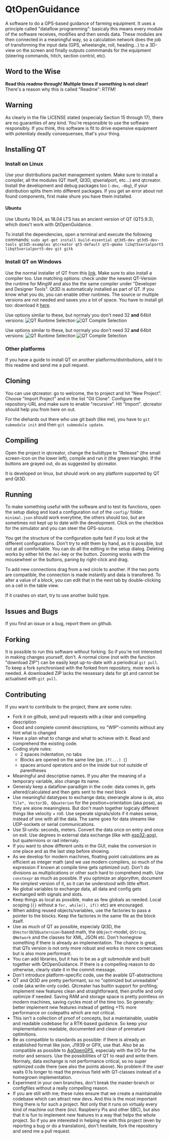 # QtOpenGuidance

A software to do a GPS-based guidance of farming equipment. It uses a principle called "dataflow programming": basicaly this means 
every module of the software receives, modifies and then sends data. These modules are then connected in a meaningful way, so a 
calculation network does the job of transforming the input data (GPS, wheelangle, roll, heading...) to a 3D-view on the screen and 
finally outputs commmands for the equipment (steering commands, hitch, section control, etc).

## Word to the Wise
**Read this readme through! Multiple times if something is not clear!** There's a reason why this is called "Readme": RTFM!

## Warning
As clearly in the file LICENSE stated (especialy Section 15 through 17), there are no guaranties of any kind. You're responsible to
use the software responsibly. If you think, this software is fit to drive expensive equipment with potentialy deadly consequenses,
that's your thing.

## Installing QT

### Install on Linux
Use your distributions packet management system. Make sure to install a compiler, all the modules (QT itself, Qt3D, qtserialport, etc...) and qtcreator. Install the development and debug packages too (```-dev```, ```-dbg```), if your distribution splits them into different packages. If you get an error about not found components, first make shure you have them installed.

#### Ubuntu
Use Ubuntu 19.04, as 18.04 LTS has an ancient version of QT (QT5.9.3), which does't work with QtOpenGuidance.

To install the dependencies, open a terminal and execute the following commands:
```sudo apt-get install build-essential qt3d5-dev qt3d5-dev-tools qt3d5-examples qtcreator qt5-default qt5-qmake libqt5serialport5 libqt5serialport5-dev git gitk```

### Install QT on Windows
Use the normal installer of QT from this [link](https://www.qt.io/download). Make sure to also install a compiler too. Use matching options: check under the newest QT-Version the runtime for MingW and also the the same compiler under "Developer and Designer Tools". Qt3D is automaticaly installed as part of QT. If you know what you do, you can enable other runtimes. The source or multiple versions are not needed and saves you a lot of space.
You have to install git too: download it [here](https://git-scm.com).

Use options similar to these, but normaly you don't need 32 __and__ 64bit versions:
![QT Runtime Selection](doc/Screenshot_20190718_221100.png)
![QT Compile Selection](doc/Screenshot_20190718_221126.png)

Use options similar to these, but normaly you don't need 32 __and__ 64bit versions:
![QT Runtime Selection](doc/Screenshot_20190718_221100.png)
![QT Compile Selection](doc/Screenshot_20190718_221126.png)

### Other platforms
If you have a guide to install QT on another platforms/distributions, add it to this readme and send me a pull request.

## Cloning
You can use qtcreator: go to welcome, the to project and hit "New Project". Choose "Import Project" and in the list "Git Clone". Configure the repository-URL and make sure to enable "recursive". Hit "Import". qtcreator should help you from here on out.

For the diehards out there who use git bash (like me), you have to ```git submodule init``` and then ```git submodule update```.

## Compiling
Open the project in qtcreator, change the buildtype to "Release" (the small screen-icon on the lower left), compile and run it (the green triangle). If the buttons are grayed out, do as suggested by qtcreator.

It is developed on linux, but should work on any platform supported by QT and Qt3D.

## Running
To make something useful with the software and to test its functions, open the setup dialog and load a configuration out of the ```config/``` folder. ```minimal.json``` should work everytime, the others should too, but are sometimes not kept up to date with the development. Click on the checkbox for the simulator and you can steer the GPS-source.

You get the structure of the configuration quite fast if you look at the different configurations. Don't try to edit them by hand, as it is possible, but not at all comfortable. You can do all the editing in the setup dialog. Deleting works by either hit the ```del```-key or the button. Zooming works with the mousewheel or the buttons, paning by right-click and drag.

To add new connections drag from a red circle to another. If the two ports are compatible, the connection is made instantly and data is transfered. To alter a value of a block, you can edit that in the next tab by double-clicking on a cell in the table view.

If it crashes on start, try to use another build type.

## Issues and Bugs
If you find an issue or a bug, report them on github.

## Forking
It is possible to run this software without forking. So if you're not interested in making changes yourself, don't. A normal clone (not
with the function "download ZIP") can be easily kept up-to-date with a periodical ```git pull```. To keep a fork synchronised with the
forked from repository, more work is needed. A downloaded ZIP lacks the nessesary data for git and cannot be actualised with ```git pull```.

## Contributing

If you want to contribute to the project, there are some rules:

- Fork it on github, send pull requests with a clear and compelling description
- Good and complete commit descriptions, no "WIP"-commits without any hint what is changed
- Have a plan what to change and what to achieve with it. Read and comprehend the existing code.
- Coding style rules:
   - 2 spaces indentation, no tabs
   - Blocks are opened on the same line (pe. `if(...) {`)
   - spaces around operators and on the inside but not outside of parentheses
- Meaningful and descriptive names. If you alter the meaning of a temporary variable, also change its name.
- Generaly keep a dataflow-paradigm in the code: data comes in, gets altered/calculated and then gets sent to the next block
- Use meaningful datatypes to exchange data; steerangle alone is ok, also `Tile*, Vector3D, QQuaterion` for the position+orientation (aka pose), as they are alone meaningless. But don't mash together logicaly different things like velocity + roll. Use seperate signals/slots if it makes sense, instead of one with all the data. The same goes for data streams like UDP-sockets or serial communications.
- Use SI-units: seconds, meters. Convert the data once on entry and once on exit. Use degrees in external data exchange (like with [esp32-aog](https://github.com/eringerli/esp32-aog)), but quaternions or rad internaly.
- If you want to show different units in the GUI, make the conversion in one place and as the last step before showing.
- As we develop for modern machines, floating point calculations are as efficient as integer math (and we use modern compilers, so much of the expression if known at compile time gets optimized out). Don't do divisions as multiplications or other such hard to comprehend math. Use `constexpr` as much as possible. If you optimize an algorythm, document the simplest version of it, so it can be understood with little effort.
- No global variables to exchange data, all data and config gets exchanged with signals and slots.
- Keep things as local as possible, make as few globals as needed. Local scoping (`{}` without a `for, while(), if()` etc) are encouraged.
- When adding reused objects/variables, use the factories to pass a pointer to the blocks. Keep the factories in the same file as the block itself.
- Use as much of QT as possible, especialy Qt3D, the `QVector3D`/`QQuaternion`-based math, the `QObject`-model, `QString`, `QNetwork` and the classes for XML, JSON etc. Don't homegrow something if there is already an implementation. The chance is great, that QTs version is not only more robust and works in more cornercases but is also more performant.
- You can add libraries, but it has to be as a git submodule and built together with QtOpenGuidance. If there is a compelling reason to do otherwise, clearly state it in the commit message.
- Don't introduce platform-specific code, use the avaible QT-abstractions
- QT and Qt3D are pretty performant, so no "optimized but unreadable" code (aka write-only code). Qtcreater has builtin support for profiling; implement new features clean and straightforward, then profile and only optimize if needed. Saving RAM and storage space is pretty pointless on modern machines, saving cycles most of the time too. So generally: better implement new features instead of getting +1% more performance on codepaths which are not critical.
- This isn't a collection of proof of concepts, but a maintainable, usable and readable codebase for a RTK-based guidance. So keep your implementations readable, documented and clean of premature optimitions.
- Be as compatible to standards as possible: if there is already an established format like json, J1939 or GPX, use that. Also be as compatible as possible to [AgOpenGPS](https://github.com/farmerbriantee/AgOpenGPS), especialy with the I/O for the motor and sensors. Use the possibilities of QT to read and write them. Normaly, data exchange is not performance critical, so no super optimized code there (see also the points above). No problem if the user waits 0.1s longer to read the previous field with QT-classes instead of a homegrown implementation.
- Experiment in your own branches, don't break the master-branch or configfiles without a really compelling reason.
- If you are still with me; these rules ensure that we create a maintainable codebase which can attract new devs. And this is the most important thing there is for such a project. Not only that it runs on virtualy every kind of machine out there (incl. Raspberry Pis and other SBC), but also that it is fun to implement new features in a way that helps the whole project. So if you are interested in helping me with this project (even by reporting a bug or do a translation), don't hesitate, fork the repository and send me a pull request.
